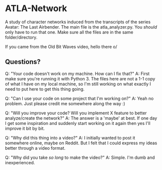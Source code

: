 # ATLA-Network
A study of character networks induced from the transcripts of the series Avatar: The Last Airbender.
The main file is the atla_analyzer.py. You *should* only have to run that one.
Make sure all the files are in the same folder/directory.


If you came from the Old Bit Waves video, hello there o/


## Questions?

Q: "Your code doesn't work on my machine. How can I fix that?"
A: First make sure you're running it with Python 3. The files here are not a 1-1 copy of what I have on my local machine, so I'm still working on what exactly I need to put here to get this thing going.

Q: "Can I use your code on some project that I'm working on?"
A: Yeah no problem. Just please credit me somewhere along the way :)

Q: "Will you improve your code? Will you implement X feature to better analyze/create the network?"
A: The answer is a 'maybe' at best. If one day I get some inspiration and suddenly start working on it again then yes I'll improve it bit by bit.

Q: "Why did this thing into a video?"
A: I initially wanted to post it somewhere online, maybe on Reddit. But I felt that I could express my ideas better through a video format.

Q: "Why did you take *so long* to make the video?"
A: Simple. I'm dumb and inexperienced.

